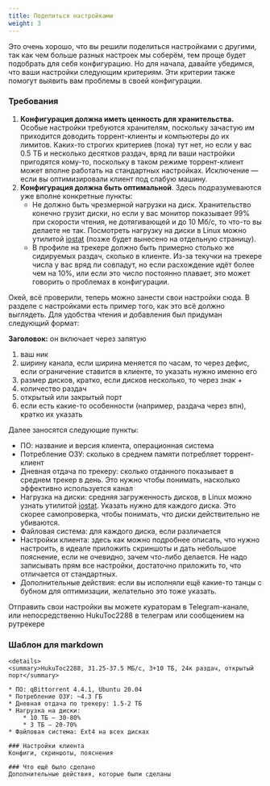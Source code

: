 ```yaml
---
title: Поделиться настройками
weight: 3
---
```

Это очень хорошо, что вы решили поделиться настройками с другими, так как чем больше разных настроек мы соберём, тем
проще будет подобрать для себя конфигурацию. Но для начала, давайте убедимся, что ваши настройки следующим критериям.
Эти критерии также помогут выявить вам проблемы в своей конфигурации.

### Требования

1. **Конфигурация должна иметь ценность для хранительства.** Особые настройки требуются хранителям, поскольку зачастую
   им приходится доводить торрент-клиенты и компьютеры до их лимитов. Каких-то строгих критериев (пока) тут нет, но если
   у вас 0.5 ТБ и несколько десятков раздач, вряд ли ваши настройки пригодятся кому-то, поскольку в таком режиме
   торрент-клиент может вполне работать на стандартных настройках. Исключение — если вы оптимизировали клиент под слабую
   машину.
2. **Конфигурация должна быть оптимальной**. Здесь подразумеваются уже вполне конкретные пункты:
    * Не должно быть чрезмерной нагрузки на диск. Хранительство конечно грузит диски, но если у вас монитор показывает
      99% при скорости чтения, не дотягивающей и до 10 Мб/c, то что-то вы делаете не так. Посмотреть нагрузку на диски в
      Linux можно утилитой [iostat](https://losst.pro/opisanie-iostat-linux) (позже будет вынесено на отдельную
      страницу).
    * В профиле на трекере должно быть примерно столько же сидируемых раздач, сколько в клиенте. Из-за текучки на
      трекере числа у вас вряд ли совпадут, но если расхождение идёт более чем на 10%, или если это число постоянно
      плавает, это может говорить о проблемах в конфигурации.

Окей, всё проверили, теперь можно занести свои настройки сюда. В разделе с настройками есть пример того, как это всё
должно выглядеть. Для удобства чтения и добавления был придуман следующий формат:

**Заголовок:** он включает через запятую

1. ваш ник
2. ширину канала, если ширина меняется по часам, то через дефис, если ограничение ставится в клиенте, то указать нужно
   именно его
3. размер дисков, кратко, если дисков несколько, то через знак +
4. количество раздач
5. открытый или закрытый порт
6. если есть какие-то особенности (например, раздача через впн), кратко их указать

Далее заносятся следующие пункты:

* ПО: название и версия клиента, операционная система
* Потребление ОЗУ: сколько в среднем памяти потребляет торрент-клиент
* Дневная отдача по трекеру: сколько отданного показывает в среднем трекер в день. Это нужно чтобы понимать, насколько
  эффективно используется канал
* Нагрузка на диски: средняя загруженность дисков, в Linux можно узнать
  утилитой [iostat](https://losst.pro/opisanie-iostat-linux). Указать нужно для каждого диска. Это скорее самопроверка,
  чтобы понимать, что диски действительно не убиваются.
* Файловая система: для каждого диска, если различается
* Настройки клиента: здесь как можно подробнее описать, что нужно настроить, в идеале приложить скриншоты и дать
  небольшое пояснение, если не очевидно, зачем что-либо делается. Не надо записывать прям все настройки, достаточно
  приложить то, что отличается от стандартных.
* Дополнительные действия: если вы исполняли ещё какие-то танцы с бубном для оптимизации, желательно это тоже указать.

Отправить свои настройки вы можете кураторам в Telegram-канале, или непосредственно HukuToc2288 в телеграм или
сообщением на рутрекере

### Шаблон для markdown

```
<details>
<summary>HukuToc2288, 31.25-37.5 МБ/c, 3+10 ТБ, 24к раздач, открытый порт</summary>

* ПО: qBittorrent 4.4.1, Ubuntu 20.04
* Потребление ОЗУ: ~4.3 ГБ
* Дневная отдача по трекеру: 1.5-2 ТБ
* Нагрузка на диски:
    * 10 ТБ — 30-80%
    * 3 ТБ — 20-70%
* Файловая система: Ext4 на всех дисках

### Настройки клиента
Конфиги, скриншоты, пояснения

### Что ещё было сделано
Дополнительные действия, которые были сделаны
```


